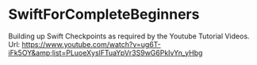 # SwiftForCompleteBeginners
Building up Swift Checkpoints as required by the Youtube Tutorial Videos.  Url: https://www.youtube.com/watch?v=ug6T-iFk5OY&amp;list=PLuoeXyslFTuaYpVr3S9wG6PkIvYn_yHbg
